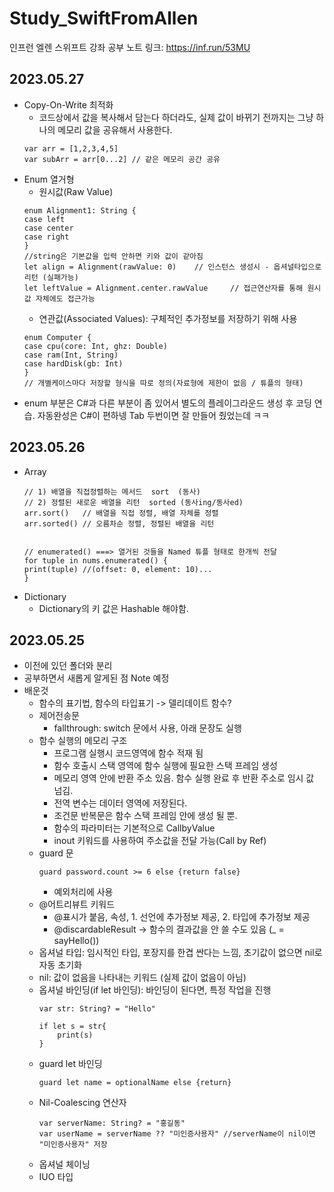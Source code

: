 # Study_SwiftFromAllen
인프런 엘렌 스위프트 강좌 공부 노트
링크: https://inf.run/53MU

    
## 2023.05.27
- Copy-On-Write 최적화 
    - 코드상에서 값을 복사해서 담는다 하더라도, 실제 값이 바뀌기 전까지는 그냥 하나의 메모리 값을 공유해서 사용한다.
    ```
    var arr = [1,2,3,4,5]
    var subArr = arr[0...2] // 같은 메모리 공간 공유
    ```
- Enum 열거형 
    - 원시값(Raw Value)
    ```
    enum Alignment1: String {
    case left
    case center
    case right
    }
    //string은 기본값을 입력 안하면 키와 값이 같아짐
    let align = Alignment(rawValue: 0)    // 인스턴스 생성시 - 옵셔널타입으로 리턴 (실패가능)
    let leftValue = Alignment.center.rawValue     // 접근연산자를 통해 원시값 자체에도 접근가능
    ```
    - 연관값(Associated Values): 구체적인 추가정보를 저장하기 위해 사용
    ```
    enum Computer {
    case cpu(core: Int, ghz: Double)
    case ram(Int, String)
    case hardDisk(gb: Int)
    }
    // 개별케이스마다 저장할 형식을 따로 정의(자료형에 제한이 없음 / 튜플의 형태)
    ```
- enum 부분은 C#과 다른 부분이 좀 있어서 별도의 플레이그라운드 생성 후 코딩 연습. 자동완성은 C#이 편하넹 Tab 두번이면 잘 만들어 줬었는데 ㅋㅋ 


## 2023.05.26
- Array
    ```
    // 1) 배열을 직접정렬하는 메서드  sort  (동사)
    // 2) 정렬된 새로운 배열을 리턴  sorted (동사ing/동사ed)
    arr.sort()   // 배열을 직접 정렬, 배열 자체를 정렬
    arr.sorted() // 오름차순 정렬, 정렬된 배열을 리턴
    
    
    // enumerated() ===> 열거된 것들을 Named 튜플 형태로 한개씩 전달
    for tuple in nums.enumerated() {
    print(tuple) //(offset: 0, element: 10)... 
    }
    ```
- Dictionary
    - Dictionary의 키 값은 Hashable 해야함.
    
    
## 2023.05.25
- 이전에 있던 폴더와 분리 
- 공부하면서 새롭게 알게된 점 Note 예정
- 배운것
    - 함수의 표기법, 함수의 타입표기 -> 델리데이트 함수? 
    - 제어전송문
        - fallthrough: switch 문에서 사용, 아래 문장도 실행 
    - 함수 실행의 메모리 구조
        - 프로그램 실행시 코드영역에 함수 적재 됨
        - 함수 호출시 스택 영역에 함수 실행에 필요한 스택 프레임 생성
        - 메모리 영역 안에 반환 주소 있음. 함수 실행 완료 후 반환 주소로 임시 값 넘김.
        - 전역 변수는 데이터 영역에 저장된다.
        - 조건문 반복문은 함수 스택 프레임 안에 생성 될 뿐.
        - 함수의 파라미터는 기본적으로 CallbyValue
        - inout 키워드를 사용하여 주소값을 전달 가능(Call by Ref)
    - guard 문
        ```
        guard password.count >= 6 else {return false}
        ```
        - 예외처리에 사용
    - @어트리뷰트 키워드
        - @표시가 붙음, 속성, 1. 선언에 추가정보 제공, 2. 타입에 추가정보 제공
        - @discardableResult -> 함수의 결과값을 안 쓸 수도 있음 (_ = sayHello())
    - 옵셔널 타입: 임시적인 타입, 포장지를 한겹 싼다는 느낌, 초기값이 없으면 nil로 자동 초기화
    - nil: 값이 없음을 나타내는 키워드 (실제 값이 없음이 아님)
    - 옵셔널 바인딩(if let 바인딩): 바인딩이 된다면, 특정 작업을 진행
        ```
        var str: String? = "Hello"
        
        if let s = str{
            print(s)
        }
        ```
    - guard let 바인딩
        ```
        guard let name = optionalName else {return}
        ```
    - Nil-Coalescing 연산자
        ```
        var serverName: String? = "홍길동"
        var userName = serverName ?? "미인증사용자" //serverName이 nil이면 "미인증사용자" 저장
        ```
    - 옵셔널 체이닝
    - IUO 타입
    

  
